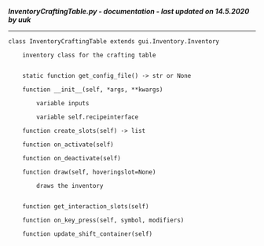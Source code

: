 ***InventoryCraftingTable.py - documentation - last updated on 14.5.2020 by uuk***
___

    class InventoryCraftingTable extends gui.Inventory.Inventory
        
        inventory class for the crafting table


        static function get_config_file() -> str or None

        function __init__(self, *args, **kwargs)

            variable inputs

            variable self.recipeinterface

        function create_slots(self) -> list

        function on_activate(self)

        function on_deactivate(self)

        function draw(self, hoveringslot=None)
            
            draws the inventory


        function get_interaction_slots(self)

        function on_key_press(self, symbol, modifiers)

        function update_shift_container(self)